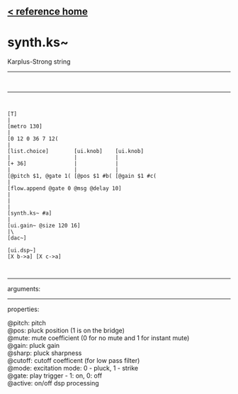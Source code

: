 [< reference home](index.html)
---

# synth.ks~


Karplus-Strong string

---

<br>


---


```


[T]
|
[metro 130]
|
[0 12 0 36 7 12(
|
[list.choice]        [ui.knob]    [ui.knob]
|                    |            |
[+ 36]               |            |
|                    |            |
[@pitch $1, @gate 1( [@pos $1 #b( [@gain $1 #c(
|
[flow.append @gate 0 @msg @delay 10]
|
|
|
[synth.ks~ #a]
|
[ui.gain~ @size 120 16]
|\
[dac~]

[ui.dsp~]
[X b->a] [X c->a]

            
```

---
arguments:


---
properties:

@pitch: 
            pitch<br>
@pos: pluck
            position (1 is on the bridge)<br>
@mute: mute
            coefficient (0 for no mute and 1 for instant mute)<br>
@gain: pluck
            gain<br>
@sharp: pluck
            sharpness<br>
@cutoff: cutoff
            coefficent (for low pass filter)<br>
@mode: 
            excitation mode: 0 - pluck, 1 - strike<br>
@gate: play trigger
            - 1: on, 0: off<br>
@active: on/off dsp
            processing<br>

